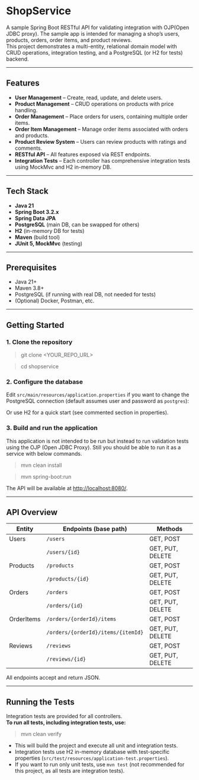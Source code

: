 # ShopService

A sample Spring Boot RESTful API for validating integration with OJP(Open JDBC proxy).
The sample app is intended for managing a shop’s users, products, orders, order items, and product reviews.  
This project demonstrates a multi-entity, relational domain model with CRUD operations, integration testing, and a PostgreSQL (or H2 for tests) backend.

---

## Features

- **User Management** – Create, read, update, and delete users.
- **Product Management** – CRUD operations on products with price handling.
- **Order Management** – Place orders for users, containing multiple order items.
- **Order Item Management** – Manage order items associated with orders and products.
- **Product Review System** – Users can review products with ratings and comments.
- **RESTful API** – All features exposed via REST endpoints.
- **Integration Tests** – Each controller has comprehensive integration tests using MockMvc and H2 in-memory DB.

---

## Tech Stack

- **Java 21**
- **Spring Boot 3.2.x**
- **Spring Data JPA**
- **PostgreSQL** (main DB, can be swapped for others)
- **H2** (in-memory DB for tests)
- **Maven** (build tool)
- **JUnit 5, MockMvc** (testing)

---

## Prerequisites

- Java 21+
- Maven 3.8+
- PostgreSQL (if running with real DB, not needed for tests)
- (Optional) Docker, Postman, etc.

---

## Getting Started

### 1. Clone the repository

>  git clone <YOUR_REPO_URL>

>  cd shopservice

### 2. Configure the database

Edit `src/main/resources/application.properties` if you want to change the PostgreSQL connection (default assumes user and password as `postgres`):

Or use H2 for a quick start (see commented section in properties).

### 3. Build and run the application

This application is not intended to be run but instead to run validation tests using the OJP (Open JDBC Proxy). Still you should be able to run it as a service with below commands.

>  mvn clean install

>  mvn spring-boot:run


The API will be available at [http://localhost:8080/](http://localhost:8080/).

---

## API Overview

| Entity     | Endpoints (base path)     | Methods             |
|------------|--------------------------|---------------------|
| Users      | `/users`                 | GET, POST           |
|            | `/users/{id}`            | GET, PUT, DELETE    |
| Products   | `/products`              | GET, POST           |
|            | `/products/{id}`         | GET, PUT, DELETE    |
| Orders     | `/orders`                | GET, POST           |
|            | `/orders/{id}`           | GET, PUT, DELETE    |
| OrderItems | `/orders/{orderId}/items`| GET, POST           |
|            | `/orders/{orderId}/items/{itemId}` | GET, PUT, DELETE |
| Reviews    | `/reviews`               | GET, POST           |
|            | `/reviews/{id}`          | GET, PUT, DELETE    |

All endpoints accept and return JSON.

---

## Running the Tests

Integration tests are provided for all controllers.  
**To run all tests, including integration tests, use:**


>  mvn clean verify


- This will build the project and execute all unit and integration tests.
- Integration tests use H2 in-memory database with test-specific properties (`src/test/resources/application-test.properties`).
- If you want to run only unit tests, use `mvn test` (not recommended for this project, as all tests are integration tests).

